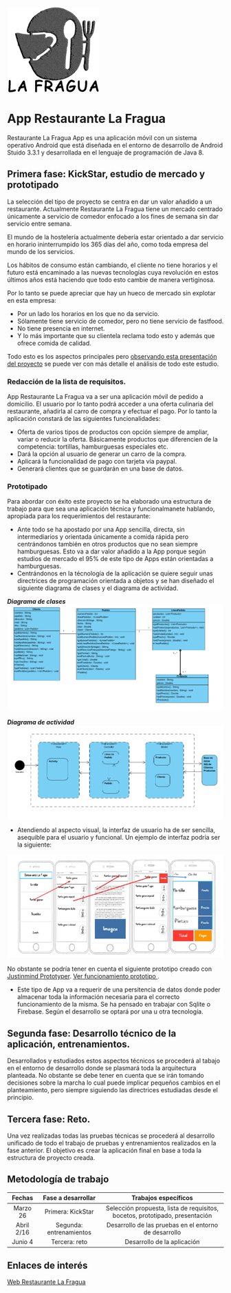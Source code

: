 ![](Imagenes/fragua200px.png)

# App Restaurante La Fragua
Restaurante La Fragua App es una aplicación móvil con un sistema operativo Android que está diseñada en el entorno de 
desarrollo de Android Stuido 3.3.1 y desarrollada en el lenguaje de programación de Java 8.

## Primera fase: KickStar, estudio de mercado y prototipado
La selección del tipo de proyecto se centra en dar un valor añadido a un restaurante. Actualmente Restaurante La Fragua 
tiene un mercado centrado únicamente a servicio de comedor enfocado a los fines de semana sin dar servicio entre semana.

El mundo de la hostelería actualmente debería estar orientado a dar servicio en horario ininterrumpido los 365 días del 
año, como toda empresa del mundo de los servicios.

Los hábitos de consumo están cambiando, el cliente no tiene horarios y el futuro está encaminado a las nuevas tecnologías 
cuya revolución en estos últimos años está haciendo que todo esto cambie de manera vertiginosa.

Por lo tanto se puede apreciar que hay un hueco de mercado sin explotar en esta empresa: 
* Por un lado los horarios en los que no da servicio.
* Sólamente tiene servicio de comedor, pero no tiene servicio de fastfood.
* No tiene presencia en internet.
* Y lo más importante que su clientela reclama todo esto y además que ofrece comida de calidad.

Todo esto es los aspectos principales pero [observando esta presentación del proyecto](Presentacion/PresentacionAppRestLaFragua.pptx) se puede ver con
más detalle el análisis de todo este estudio.

### Redacción de la lista de requisitos.
App Restaurante La Fragua va a ser una aplicación móvil de pedido a domicilio. El usuario por lo tanto podrá acceder a una
oferta culinaria del restaurante, añadirla al carro de compra y efectuar el pago. Por lo tanto la aplicación constará de las
siguientes funcionalidades:
* Oferta de varios tipos de productos con opción siempre de ampliar, variar o reducir la oferta. Básicamente productos 
que diferencien de la competencia: tortillas, hamburguesas especiales etc.
* Dará la opción al usuario de generar un carro de la compra.
* Aplicará la funcionalidad de pago con tarjeta vía paypal.
* Generará clientes que se guardarán en una base de datos.


### Prototipado
Para abordar con éxito este proyecto se ha elaborado una estructura de trabajo para que sea
una aplicación técnica y funcionalmanete hablando, apropiada para los requerimientos del restaurante:

* Ante todo se ha apostado por una App sencilla, directa, sin intermediarios y orientada únicamente a comida rápida pero
centrándonos también en otros productos que no sean siempre hamburguesas. Esto va a dar valor añadido a la App porque según
estudios de mercado el 95% de este tipo de Apps están orientadas a hamburguesas.
* Centrándonos en la técnología de la aplicación se quiere seguir unas directrices de programación orientada a objetos y 
se han diseñado el siguiente diagrama de clases y el diagrama de actividad.

***Diagrama de clases***
![](Diagramas/diagramaClases.PNG)

***Diagrama de actividad***
![](Diagramas/diagramaFlujo.PNG)

* Atendiendo al aspecto visual, la interfaz de usuario ha de ser sencilla, asequible para el usuario y funcional. Un ejemplo
de interfaz podría ser la siguiente:

![](MockUps/boceto.PNG)

No obstante se podría tener en cuenta el siguiente prototipo creado con [Justinmind Prototyper](https://www.justinmind.com/).
[Ver funcionamiento prototipo ](Prototipos/Prototipado.vp).

* Este tipo de App va a requerir de una persitencia de datos donde poder almacenar toda la información necesaria para el
correcto funcionamiento de la misma. Se ha pensado en trabajar con Sqlite o Firebase. Según el desarrollo se optará por una 
u otra tecnología.

## Segunda fase: Desarrollo técnico de la aplicación, entrenamientos.

Desarrollados y estudiados estos aspectos técnicos se procederá al tabajo en el entorno de desarrollo donde se plasmará 
toda la arquitectura planteada. No obstante se debe tener en cuenta que se irán tomando decisiones sobre la marcha lo cual 
puede implicar pequeños cambios en el planteamiento, pero siempre siguiendo las directrices estudiadas desde el principio. 


## Tercera fase: Reto.
Una vez realizadas todas las pruebas técnicas se procederá al desarrollo unificado de todo el trabajo de pruebas y entrenamientos
realizados en la fase anterior. El objetivo es crear la aplicación final en base a toda la estructura de proyecto creada.

## Metodología de trabajo

| Fechas     | Fase a desarrollar   | Trabajos específicos |
| :---------: |:---------------------: | :----------------------:|
| Marzo 26 | Primera: KickStar | Selección propuesta, lista de requisitos, bocetos, prototipado, presentación    |
| Abril 2/16 | Segunda: entrenamientos   | Desarrollo de las pruebas en el entorno de desarrollo  |
| Junio 4 | Tercera: reto | Desarrollo de la aplicación   |

## Enlaces de interés

[Web Restaurante La Fragua](https://www.restaurantelafragua.com/)







